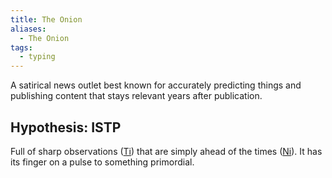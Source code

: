 ```yaml
---
title: The Onion
aliases:
  - The Onion
tags:
  - typing
---
```


A satirical news outlet best known for accurately predicting things and publishing content that stays relevant years after publication.

## Hypothesis: ISTP

Full of sharp observations ([Ti](../../main/function-attitude/attitudes/introverted-thinking)) that are simply ahead of the times ([Ni](../../main/function-attitude/attitudes/introverted-intuition)). It has its finger on a pulse to something primordial.
